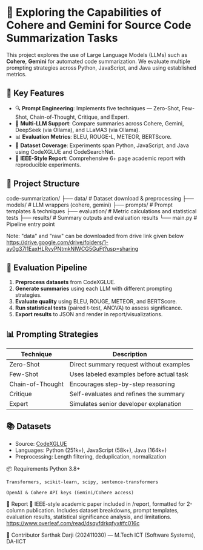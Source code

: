 # 🧠 Exploring the Capabilities of Cohere and Gemini for Source Code Summarization Tasks

This project explores the use of Large Language Models (LLMs) such as **Cohere**, **Gemini** for automated code summarization. We evaluate multiple prompting strategies across Python, JavaScript, and Java using established metrics.

## 📌 Key Features

- 🔍 **Prompt Engineering**: Implements five techniques — Zero-Shot, Few-Shot, Chain-of-Thought, Critique, and Expert.
- 🤖 **Multi-LLM Support**: Compare summaries across Cohere, Gemini, DeepSeek (via Ollama), and LLaMA3 (via Ollama).
- 📊 **Evaluation Metrics**: BLEU, ROUGE-L, METEOR, BERTScore.
- 🧪 **Dataset Coverage**: Experiments span Python, JavaScript, and Java using CodeXGLUE and CodeSearchNet.
- 📑 **IEEE-Style Report**: Comprehensive 6+ page academic report with reproducible experiments.

## 📁 Project Structure
code-summarization/
├── data/ # Dataset download & preprocessing
├── models/ # LLM wrappers (cohere, gemini)
├── prompts/ # Prompt templates & techniques
├── evaluation/ # Metric calculations and statistical tests
├── results/ # Summary outputs and evaluation results
└── main.py # Pipeline entry point

Note: "data" and "raw" can be downloaded from drive link given below
https://drive.google.com/drive/folders/1-ay0g37l1EaxHLRvyPNtmkNlWCG5GuFt?usp=sharing


## 🧪 Evaluation Pipeline

1. **Preprocess datasets** from CodeXGLUE.
2. **Generate summaries** using each LLM with different prompting strategies.
3. **Evaluate quality** using BLEU, ROUGE, METEOR, and BERTScore.
4. **Run statistical tests** (paired t-test, ANOVA) to assess significance.
5. **Export results** to JSON and render in report/visualizations.

## 📊 Prompting Strategies

| Technique       | Description                                           |
|----------------|-------------------------------------------------------|
| Zero-Shot      | Direct summary request without examples               |
| Few-Shot       | Uses labeled examples before actual task              |
| Chain-of-Thought | Encourages step-by-step reasoning                    |
| Critique        | Self-evaluates and refines the summary                |
| Expert          | Simulates senior developer explanation                |

## 📚 Datasets

- Source: [CodeXGLUE](https://github.com/microsoft/CodeXGLUE)
- Languages: Python (251k+), JavaScript (58k+), Java (164k+)
- Preprocessing: Length filtering, deduplication, normalization

📦 Requirements
    Python 3.8+

    Transformers, scikit-learn, scipy, sentence-transformers

    OpenAI & Cohere API keys (Gemini/Cohere access)

📄 Report
    📘 IEEE-style academic paper included in /report, formatted for 2-column publication.
    Includes dataset breakdowns, prompt templates, evaluation results, statistical significance analysis, and limitations.
    https://www.overleaf.com/read/dsqvfdrkqfyx#fc016c

🤝 Contributor
    Sarthak Darji (202411030) — M.Tech ICT (Software Systems), DA-IICT

